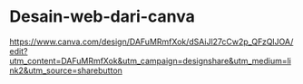 # Desain-web-dari-canva

https://www.canva.com/design/DAFuMRmfXok/dSAiJl27cCw2p_QFzQlJOA/edit?utm_content=DAFuMRmfXok&utm_campaign=designshare&utm_medium=link2&utm_source=sharebutton
